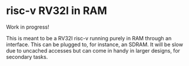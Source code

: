 # risc-v RV32I in RAM

Work in progress!

This is meant to be a RV32I risc-v running purely in RAM through an interface. This can be plugged to, for instance,
an SDRAM.
It will be slow due to uncached accesses but can come in handy in larger designs, for secondary tasks.
